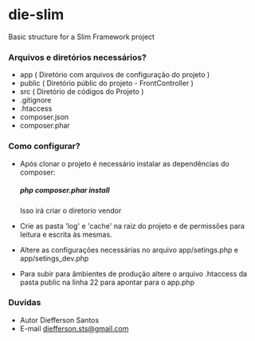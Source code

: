 # die-slim #
Basic structure for a Slim Framework project

### Arquivos e diretórios necessários? ###

* app ( Diretório com arquivos de configuração do projeto )
* public ( Diretório públic do projeto - FrontController )
* src ( Diretório de códigos do Projeto )
* .gitignore 
* .htaccess
* composer.json 
* composer.phar

### Como configurar? ###

* Após clonar o projeto é necessário instalar as dependências do composer:
  ##### php composer.phar install #####
  Isso irá criar o diretorio vendor 
  
* Crie as pasta 'log' e 'cache' na raiz do projeto e de permissões para leitura e escrita às mesmas.
* Altere as configurações necessárias no arquivo app/setings.php e app/setings_dev.php
* Para subir para âmbientes de produção altere o arquivo .htaccess da pasta public na linha 22 para apontar para o app.php

### Duvidas ###
* Autor Diefferson Santos 
* E-mail diefferson.sts@gmail.com

